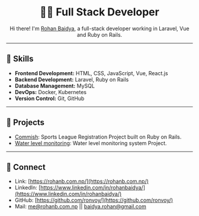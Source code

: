 <!-- Title -->
<h1 align="center">👨‍💻 Full Stack Developer</h1>

<!-- Introduction -->
<p align="center">
  Hi there! I'm <a href="https://rohanb.com.np/">Rohan Baidya</a>, a full-stack developer working in Laravel, Vue and Ruby on Rails.
</p>

---

<!-- Skills -->
## 💼 Skills
- **Frontend Development:** HTML, CSS, JavaScript, Vue, React.js
- **Backend Development:** Laravel, Ruby on Rails
- **Database Management:** MySQL
- **DevOps:** Docker, Kubernetes
- **Version Control:** Git, GitHub

---
<!-- Projects -->
## 🚀 Projects
- [Commish](https://commi.sh/): Sports League Registration Project built on Ruby on Rails.
- [Water level monitoring](https://kuklnp.com/): Water level monitoring system Project.

---

<!-- Footer -->
## 🤝 Connect <br>
- Link: [https://rohanb.com.np/](https://rohanb.com.np/) <br>
- LinkedIn: [https://www.linkedin.com/in/rohanbaidya/](https://www.linkedin.com/in/rohanbaidya/) <br>
- GitHub: [https://github.com/ronvoy/](https://github.com/ronvoy/) <br>
- Mail: me@rohanb.com.np || baidya.rohan@gmail.com

